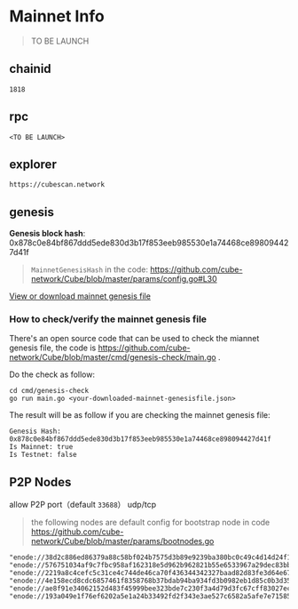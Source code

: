 # Mainnet Info

>TO BE LAUNCH

## chainid
```
1818
```
## rpc

```
<TO BE LAUNCH>
```

## explorer
```
https://cubescan.network
```

## genesis

**Genesis block hash**: 0x878c0e84bf867ddd5ede830d3b17f853eeb985530e1a74468ce898094427d41f

> `MainnetGenesisHash` in the code: <https://github.com/cube-network/Cube/blob/master/params/config.go#L30>

[View or download mainnet genesis file](/static/mainnet_genesis.json ':ignore')

### How to check/verify the mainnet genesis file

There's an open source code that can be used to check the miannet genesis file, the code is <https://github.com/cube-network/Cube/blob/master/cmd/genesis-check/main.go> .

Do the check as follow:
```
cd cmd/genesis-check
go run main.go <your-downloaded-mainnet-genesisfile.json>
```

The result will be as follow if you are checking the mainnet genesis file:
```
Genesis Hash: 0x878c0e84bf867ddd5ede830d3b17f853eeb985530e1a74468ce898094427d41f
Is Mainnet: true
Is Testnet: false
```

## P2P Nodes

allow P2P port（default `33688`） udp/tcp

> the following nodes are default config for bootstrap node in code https://github.com/cube-network/Cube/blob/master/params/bootnodes.go

```
"enode://38d2c886ed86379a88c58bf024b7575d3b89e9239ba380bc0c49c4d14d24f147b429f89553106351600f35efa835680ff96fc4220c1d6f5e3fb8b109e36f2574@43.133.189.105:33688",
"enode://576751034af9c7fbc958af162318e5d962b962821b55e6533967a29dec83bb2c486baf8808e020ca7e1ffb3658b1669ccfe25513f73058fca93a9296cfa15b7c@43.133.23.39:33688",
"enode://2219a8c4cefc5c31ce4c744de46ca70f436344342327baad82d83fe3d64e679fdd631380e1c7ae1033d12ec9a8a1ae75ecae2e10313b95108ec1791955d5291f@43.128.80.123:33688",
"enode://4e158ecd8cdc6857461f8358768b37bdab94ba934fd3b0982eb1d85c0b3d354bdcd21ed0ca22a58ef56437dc74781f71884af166e0673b97aabad42c0b6e55b8@43.134.69.100:33688",
"enode://ae8f91e34062152d483f45999bee323bde7c230f3a4d79d3fc67cff83027ecaa5cfde5a538e3aacf7266b064825ee90ca9c8ddd6192cdc8d83b8363c7dc82777@50.18.45.58:33688",
"enode://193a049e1f76ef6202a5e1a24b33492fd2f343e3ae527c6582a5afe7e7158502b44ed524939d126b2cc37fa7354dfad7b594591f532755dd16f54155964ee3dc@50.18.102.76:33688",
```
